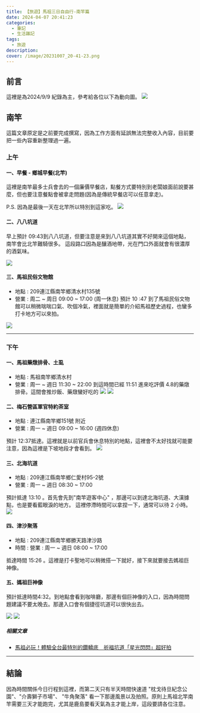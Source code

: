 ```yaml
---
title: 【旅遊】馬祖三日自由行-南竿篇
date: 2024-04-07 20:41:23
categories: 
  - 筆記 
  - 生活雜記
tags: 
  - 旅遊
description:
cover: /image/20231007_20-41-23.png
---
```

## 前言
這裡是為2024/9/9 紀錄為主，參考給各位以下為動向圖。
![](/image/20240407_19-26-38.png)


## 南竿
這篇文章原定是之前要完成撰寫，因為工作方面有延誤無法完整收入內容，目前要把一些內容重新整理過一遍。

### 上午
#### 一、早餐 - 鄉城早餐(北竿)
這裡是南竿最多士兵會去的一個廉價早餐店，點餐方式要特別到老闆娘面前說要甚麼，但也要注意餐點會被拿走問題(因為是傳統早餐店可以任意拿走)。

P.S. 因為是最後一天在北竿所以特別到這家吃。
![](/image/20240407_19-32-39.png)

#### 二、八八坑道
早上預計 09:43到八八坑道，但要注意是來到八八坑道其實不好開來這個地點，南竿會比北竿難騎很多。
這段路口因為是釀酒地帶，光在門口外面就會有很濃厚的酒氣味。

![](/image/20240407_19-36-35.png)


#### 三、馬祖民俗文物館
- 地點 : 209連江縣南竿鄉清水村135號
- 營業 : 周二 ~ 周日 09:00 ~ 17:00 (周一休息)
預計 10 :47 到了馬祖民俗文物館可以稍微喘喘口氣、吹個冷氣，裡面就是簡單的介紹馬祖歷史過程，也蠻多打卡地方可以來拍。

![](/image/20240407_19-39-43.png)


---
### 下午 
#### 一、馬祖藥燉排骨、土虱
- 地點 : 馬祖南竿鄉清水村
- 營業 : 周一 ~ 週日 11:30 ~ 22:00
到這時間已經 11:51 進來吃評價 4.8的藥燉排骨。這間會推炒飯、藥燉蠻好吃的
![](/image/20240407_19-45-24.png)
![](/image/20240407_19-45-39.png)


#### 二、梅石營區軍官特約茶室
- 地點 : 連江縣南竿鄉151號 附近
- 營業 : 周一 ~ 週日 09:00 ~ 16:00 (週四休息)

預計 12:37抵達。這裡就是以前官兵會休息特別的地點，這裡會不太好找就可能要注意，因為這裡是下坡地段才會看到。
![](/image/20240407_19-51-38.png)

#### 三、北海坑道
- 地點 : 209連江縣南竿鄉仁愛村95-2號
- 營業 : 周一 ~ 週日 08:30 ~ 17:00

預計抵達 13:10 。首先會先到"南竿遊客中心" ，那邊可以到達北海坑道、大漢據點，也是要看藍眼淚的地方。
這裡停滯時間可以拿捏一下，通常可以待 2 小時。
![](/image/20240407_19-54-16.png)


#### 四、津沙聚落
- 地點 : 209連江縣南竿鄉勝天路津沙路
- 時間 : 營業 : 周一 ~ 週日 08:00 ~ 17:00

抵達時間 15:26 。這裡是打卡聖地可以稍微搭一下就好，接下來就要接去媽祖巨神像。


#### 五、媽祖巨神像
預計抵達時間4:32。到地點會看到咖啡廳，那邊有個巨神像的入口，因為時間問題建議不要太晚去。那邊入口會有個捷徑坑道可以很快出去。

![](/image/20240407_19-59-52.png)
![](/image/20240407_20-02-17.png)

##### 相關文章
- [馬祖必玩！體驗全台最特別的鑽轎底　祈福坑道「星光閃閃」超好拍](https://ezbuy.ettoday.net/news/1981025)


---

## 結論
因為時間關係今日行程到這裡，而第二天只有半天時間快速道 "枕戈待旦紀念公園"、"介壽獅子市場"、 "牛角聚落" 看一下那邊風景以及拍照。原則上馬祖北竿南竿需要三天才能跑完，尤其是鹿島要看天氣為主才能上岸，這段要請各位注意。